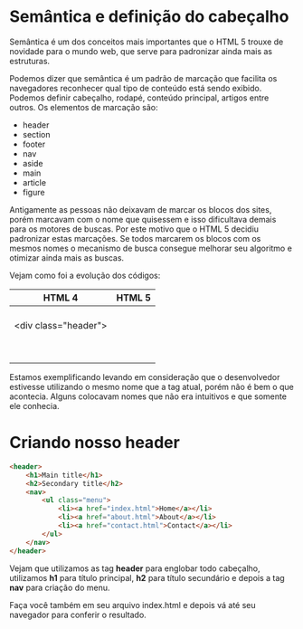 # Semântica e definição do cabeçalho

Semântica é um dos conceitos mais importantes que o HTML 5 trouxe de novidade para o mundo web, que serve para padronizar ainda mais as estruturas.

Podemos dizer que semântica é um padrão de marcação que facilita os navegadores reconhecer qual tipo de conteúdo está sendo exibido. Podemos definir cabeçalho, rodapé, conteúdo principal, artigos entre outros. Os elementos de marcação são:

* header
* section
* footer
* nav
* aside
* main
* article
* figure

Antigamente as pessoas não deixavam de marcar os blocos dos sites, porém marcavam com o nome que quisessem e isso dificultava demais para os motores de buscas. Por este motivo que o HTML 5 decidiu padronizar estas marcações. Se todos marcarem os blocos com os mesmos nomes o mecanismo de busca consegue melhorar seu algoritmo e otimizar ainda mais as buscas.

Vejam como foi a evolução dos códigos:

HTML 4 | HTML 5
----------- | ----------
\<div class="header"> | <header>
<div class="nav"> | <nav>
<div class="section"> | <section>
<div class="article"> | <article>
<div class="aside"> | <aside>
<div class="footer"> | <footer>

Estamos exemplificando levando em consideração que o desenvolvedor estivesse utilizando o mesmo nome que a tag atual, porém não é bem o que acontecia. Alguns colocavam nomes que não era intuitivos e que somente ele conhecia.

# Criando nosso header

```html
<header>
    <h1>Main title</h1>
    <h2>Secondary title</h2>
    <nav>
        <ul class="menu">
            <li><a href="index.html">Home</a></li>
            <li><a href="about.html">About</a></li>
            <li><a href="contact.html">Contact</a></li>
        </ul>
    </nav>
</header>
```

Vejam que utilizamos as tag **header** para englobar todo cabeçalho, utilizamos **h1** para título principal, **h2** para título secundário e depois a tag **nav** para criação do menu.

Faça você também em seu arquivo index.html e depois vá até seu navegador para conferir o resultado.